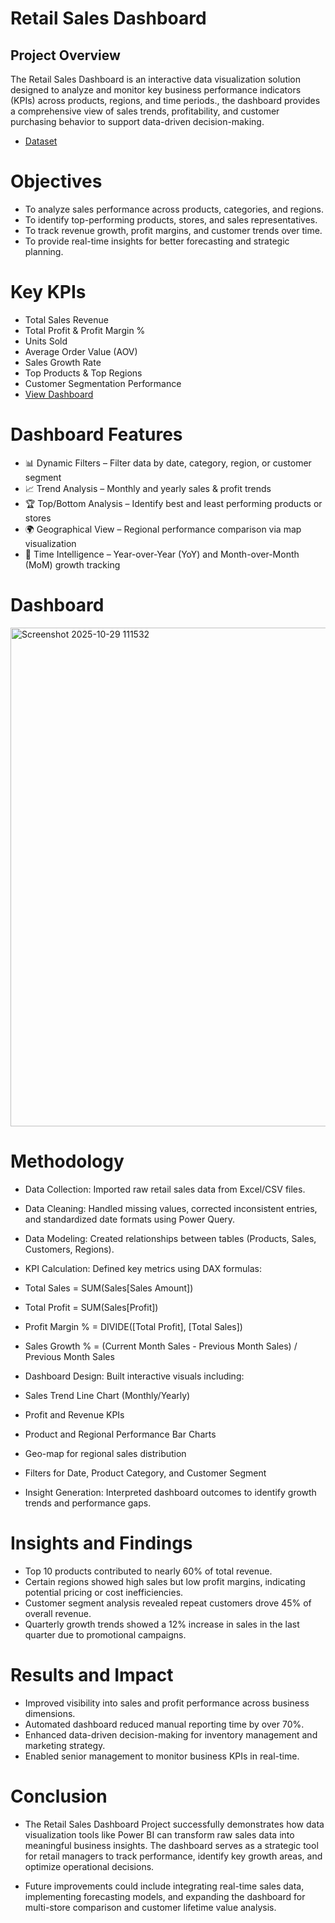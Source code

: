 # Retail Sales Dashboard 
## Project Overview

The Retail Sales Dashboard is an interactive data visualization solution designed to analyze and monitor key business performance indicators (KPIs) across products, regions, and time periods., the dashboard provides a comprehensive view of sales trends, profitability, and customer purchasing behavior to support data-driven decision-making.
- <a href = "https://github.com/Vishva809/Reatail-Sales-Dashboard/blob/main/Realmart_Sales_Dataset.xlsx"> Dataset </a>
# Objectives

- To analyze sales performance across products, categories, and regions.
- To identify top-performing products, stores, and sales representatives.
- To track revenue growth, profit margins, and customer trends over time.
- To provide real-time insights for better forecasting and strategic planning.

# Key KPIs

- Total Sales Revenue
- Total Profit & Profit Margin %
- Units Sold
- Average Order Value (AOV)
- Sales Growth Rate
- Top Products & Top Regions
- Customer Segmentation Performance
- <a href = "https://github.com/Vishva809/Reatail-Sales-Dashboard/blob/main/Screenshot%202025-10-29%20111532.png"> View Dashboard </a>
# Dashboard Features
- 📊 Dynamic Filters – Filter data by date, category, region, or customer segment
- 📈 Trend Analysis – Monthly and yearly sales & profit trends
- 🏆 Top/Bottom Analysis – Identify best and least performing products or stores
- 🌍 Geographical View – Regional performance comparison via map visualization
- 📆 Time Intelligence – Year-over-Year (YoY) and Month-over-Month (MoM) growth tracking
# Dashboard
<img width="1422" height="798" alt="Screenshot 2025-10-29 111532" src="https://github.com/user-attachments/assets/eab9097e-5679-4289-a7a1-8f07f7cc0eb5" />

# Methodology

- Data Collection: Imported raw retail sales data from Excel/CSV files.

- Data Cleaning: Handled missing values, corrected inconsistent entries, and standardized date formats using Power Query.

- Data Modeling: Created relationships between tables (Products, Sales, Customers, Regions).

- KPI Calculation: Defined key metrics using DAX formulas:

- Total Sales = SUM(Sales[Sales Amount])

- Total Profit = SUM(Sales[Profit])

- Profit Margin % = DIVIDE([Total Profit], [Total Sales])

- Sales Growth % = (Current Month Sales - Previous Month Sales) / Previous Month Sales

- Dashboard Design: Built interactive visuals including:

- Sales Trend Line Chart (Monthly/Yearly)

- Profit and Revenue KPIs

- Product and Regional Performance Bar Charts

- Geo-map for regional sales distribution

- Filters for Date, Product Category, and Customer Segment

- Insight Generation: Interpreted dashboard outcomes to identify growth trends and performance gaps.

# Insights and Findings
- Top 10 products contributed to nearly 60% of total revenue.
- Certain regions showed high sales but low profit margins, indicating potential pricing or cost inefficiencies.
- Customer segment analysis revealed repeat customers drove 45% of overall revenue.
- Quarterly growth trends showed a 12% increase in sales in the last quarter due to promotional campaigns.

# Results and Impact

- Improved visibility into sales and profit performance across business dimensions.
- Automated dashboard reduced manual reporting time by over 70%.
- Enhanced data-driven decision-making for inventory management and marketing strategy.
- Enabled senior management to monitor business KPIs in real-time.

# Conclusion

- The Retail Sales Dashboard Project successfully demonstrates how data visualization tools like Power BI can transform raw sales data into meaningful business insights. The dashboard serves as a strategic tool for retail managers to track performance, identify key growth areas, and optimize operational decisions.

- Future improvements could include integrating real-time sales data, implementing forecasting models, and expanding the dashboard for multi-store comparison and customer lifetime value analysis.
